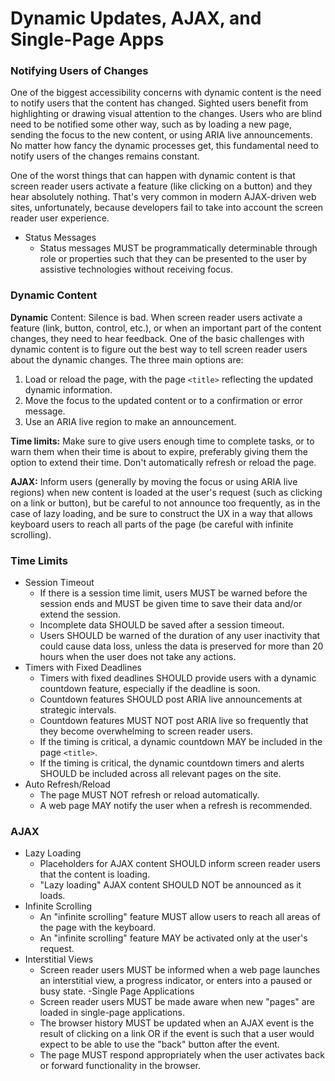 # Dynamic Updates, AJAX, and Single-Page Apps

### Notifying Users of Changes

One of the biggest accessibility concerns with dynamic content is the need to notify users that the content has changed. Sighted users benefit from highlighting or drawing visual attention to the changes. Users who are blind need to be notified some other way, such as by loading a new page, sending the focus to the new content, or using ARIA live announcements. No matter how fancy the dynamic processes get, this fundamental need to notify users of the changes remains constant.

One of the worst things that can happen with dynamic content is that screen reader users activate a feature (like clicking on a button) and they hear absolutely nothing. That's very common in modern AJAX-driven web sites, unfortunately, because developers fail to take into account the screen reader user experience.

- Status Messages
  - Status messages MUST be programmatically determinable through role or properties such that they can be presented to the user by assistive technologies without receiving focus.


### Dynamic Content

__Dynamic__ Content: Silence is bad. When screen reader users activate a feature (link, button, control, etc.), or when an important part of the content changes, they need to hear feedback. One of the basic challenges with dynamic content is to figure out the best way to tell screen reader users about the dynamic changes. The three main options are:

1. Load or reload the page, with the page `<title>` reflecting the updated dynamic information.
2. Move the focus to the updated content or to a confirmation or error message.
3. Use an ARIA live region to make an announcement.

__Time limits:__ Make sure to give users enough time to complete tasks, or to warn them when their time is about to expire, preferably giving them the option to extend their time. Don't automatically refresh or reload the page.

__AJAX:__ Inform users (generally by moving the focus or using ARIA live regions) when new content is loaded at the user's request (such as clicking on a link or button), but be careful to not announce too frequently, as in the case of lazy loading, and be sure to construct the UX in a way that allows keyboard users to reach all parts of the page (be careful with infinite scrolling).

### Time Limits


- Session Timeout
  - If there is a session time limit, users MUST be warned before the session ends and MUST be given time to save their data and/or extend the  session.
  - Incomplete data SHOULD be saved after a session timeout.
  - Users SHOULD be warned of the duration of any user inactivity that could cause data loss, unless the data is preserved for more than 20 hours when the user does not take any actions.
- Timers with Fixed Deadlines
  - Timers with fixed deadlines SHOULD provide users with a dynamic countdown feature, especially if the deadline is soon.
  - Countdown features SHOULD post ARIA live announcements at strategic intervals.
  - Countdown features MUST NOT post ARIA live so frequently that they become overwhelming to screen reader users.
  - If the timing is critical, a dynamic countdown MAY be included in the page `<title>`.
  - If the timing is critical, the dynamic countdown timers and alerts SHOULD be included across all relevant pages on the site.
- Auto Refresh/Reload
  - The page MUST NOT refresh or reload automatically.
  - A web page MAY notify the user when a refresh is recommended.

### AJAX

- Lazy Loading
  - Placeholders for AJAX content SHOULD inform screen reader users that the content is loading.
  - "Lazy loading" AJAX content SHOULD NOT be announced as it loads.
- Infinite Scrolling
  - An "infinite scrolling" feature MUST allow users to reach all areas of the page with the keyboard.
  - An "infinite scrolling" feature MAY be activated only at the user's request.
- Interstitial Views
  - Screen reader users MUST be informed when a web page launches an interstitial view, a progress indicator, or enters into a paused or busy state.
-Single Page Applications
  - Screen reader users MUST be made aware when new "pages" are loaded in single-page applications.
  - The browser history MUST be updated when an AJAX event is the result of clicking on a link OR if the event is such that a user would expect to be able to use the "back" button after the event.
  - The page MUST respond appropriately when the user activates back or forward functionality in the browser.